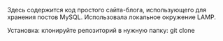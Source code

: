 Здесь содержится код простого сайта-блога, использующего для хранения постов MySQL. 
Использовала локальное окружение LAMP.

Установка:
клонируйте репозиторий в нужную папку: git clone 
